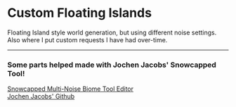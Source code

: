 # Custom Floating Islands  
Floating Island style world generation, but using different noise settings.    
Also where I put custom requests I have had over-time.  

---

### Some parts helped made with Jochen Jacobs' Snowcapped Tool!

[Snowcapped Multi-Noise Biome Tool Editor](https://snowcapped.jacobsjo.eu)  
[Jochen Jacobs' Github](https://github.com/jacobsjo)
